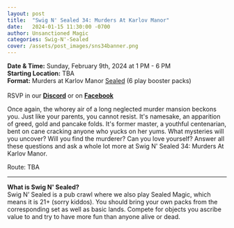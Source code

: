 ```yaml
---
layout: post
title:  "Swig N' Sealed 34: Murders At Karlov Manor"
date:   2024-01-15 11:30:00 -0700
author: Unsanctioned Magic
categories: Swig-N'-Sealed
cover: /assets/post_images/sns34banner.png
---
```


<b>Date & Time:</b> Sunday, February 9th, 2024 at 1 PM - 6 PM<br>
<b>Starting Location:</b> TBA<br>
<b>Format:</b> Murders at Karlov Manor <a href="https://magic.wizards.com/en/game-info/gameplay/formats/sealed-deck">Sealed</a> (6 play booster packs)<br>
<br>
RSVP in our <a href="https://discord.gg/N7Vne8He2t" target="_blank"><b>Discord</b></a> or on <a href="https://www.facebook.com/events/3511504859099272" target="_blank"><b>Facebook</b></a>

Once again, the whorey air of a long neglected murder mansion beckons you. Just like your parents, you cannot resist. It's namesake, an apparition of greed, gold and pancake folds. It's former master, a youthful centenarian, bent on cane cracking anyone who yucks on her yums. What mysteries will you uncover? Will you find the murderer? Can you love yourself? Answer all these questions and ask a whole lot more at Swig N' Sealed 34: Murders At Karlov Manor.

Route: TBA

<hr>

<b>What is Swig N' Sealed?</b><br> 
Swig N’ Sealed is a pub crawl where we also play Sealed Magic, which means it is 21+ (sorry kiddos). You should bring your own packs from the corresponding set as well as basic lands. Compete for objects you ascribe value to and try to have more fun than anyone alive or dead.
